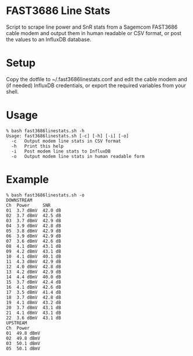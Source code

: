 # FAST3686 Line Stats
Script to scrape line power and SnR stats from a Sagemcom FAST3686 cable modem and output them in human readable or CSV format, or post the values to an InfluxDB database.

# Setup
Copy the dotfile to ~/.fast3686linestats.conf and edit the cable modem and (if needed) InfluxDB credentials, or export the required variables from your shell.

# Usage
```
% bash fast3686linestats.sh -h
Usage: fast3686linestats.sh [-c] [-h] [-i] [-o]
  -c   Output modem line stats in CSV format
  -h   Print this help
  -i   Post modem line stats to InfluxDB
  -o   Output modem line stats in human readable form
```

# Example
```
% bash fast3686linestats.sh -o
DOWNSTREAM
Ch  Power     SNR
01  3.7 dBmV  42.0 dB
02  3.7 dBmV  42.5 dB
03  3.7 dBmV  42.9 dB
04  3.9 dBmV  42.8 dB
05  3.8 dBmV  42.9 dB
06  3.9 dBmV  42.9 dB
07  3.6 dBmV  42.6 dB
08  4.1 dBmV  43.1 dB
09  4.2 dBmV  43.1 dB
10  4.1 dBmV  40.1 dB
11  4.3 dBmV  42.9 dB
12  4.0 dBmV  42.8 dB
13  4.2 dBmV  42.9 dB
14  4.4 dBmV  40.0 dB
15  3.7 dBmV  42.4 dB
16  4.1 dBmV  42.6 dB
17  3.5 dBmV  41.4 dB
18  3.7 dBmV  42.8 dB
19  4.1 dBmV  43.2 dB
20  3.7 dBmV  43.1 dB
21  4.1 dBmV  43.1 dB
22  3.6 dBmV  43.1 dB
UPSTREAM
Ch  Power
01  49.8 dBmV
02  49.8 dBmV
03  50.1 dBmV
05  50.1 dBmV

```
